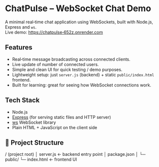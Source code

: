 # ChatPulse – WebSocket Chat Demo

A minimal real‑time chat application using WebSockets, built with Node.js, Express and `ws`.  
Live demo: [https://chatpulse‑652z.onrender.com](https://chatpulse-652z.onrender.com)

## Features

- Real‑time message broadcasting across connected clients.  
- Live update of number of connected users.  
- Simple and clean UI for quick testing / demo purposes.  
- Lightweight setup: just `server.js` (backend) + static `public/index.html` frontend.  
- Built for learning: great for seeing how WebSocket connections work.

## Tech Stack

- Node.js  
- [Express](https://expressjs.com/) (for serving static files and HTTP server)  
- [ws](https://github.com/websockets/ws) WebSocket library  
- Plain HTML + JavaScript on the client side

## 📁 Project Structure

/ (project root)
│ server.js ← backend entry point
│ package.json
│
└─ public/
└─ index.html ← frontend UI
